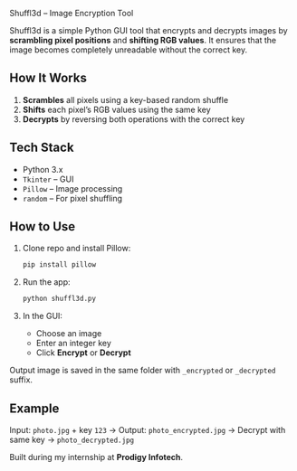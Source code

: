 Shuffl3d – Image Encryption Tool

Shuffl3d is a simple Python GUI tool that encrypts and decrypts images by **scrambling pixel positions** and **shifting RGB values**. It ensures that the image becomes completely unreadable without the correct key.

## How It Works

1. **Scrambles** all pixels using a key-based random shuffle
2. **Shifts** each pixel’s RGB values using the same key
3. **Decrypts** by reversing both operations with the correct key

## Tech Stack

* Python 3.x
* `Tkinter` – GUI
* `Pillow` – Image processing
* `random` – For pixel shuffling

## How to Use

1. Clone repo and install Pillow:

   ```bash
   pip install pillow
   ```

2. Run the app:

   ```bash
   python shuffl3d.py
   ```

3. In the GUI:

   * Choose an image
   * Enter an integer key
   * Click **Encrypt** or **Decrypt**

Output image is saved in the same folder with `_encrypted` or `_decrypted` suffix.

## Example

Input: `photo.jpg` + key `123`
→ Output: `photo_encrypted.jpg`
→ Decrypt with same key → `photo_decrypted.jpg`

Built during my internship at **Prodigy Infotech**.
